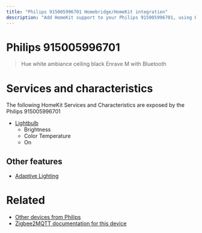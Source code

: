 ```yaml
---
title: "Philips 915005996701 Homebridge/HomeKit integration"
description: "Add HomeKit support to your Philips 915005996701, using Homebridge, Zigbee2MQTT and homebridge-z2m."
---
```

<!---
This file has been GENERATED using src/docgen/docgen.ts
DO NOT EDIT THIS FILE MANUALLY!
-->
# Philips 915005996701
> Hue white ambiance ceiling black Enrave M with Bluetooth


# Services and characteristics
The following HomeKit Services and Characteristics are exposed by
the Philips 915005996701

* [Lightbulb](../../light.md)
  * Brightness
  * Color Temperature
  * On

## Other features
* [Adaptive Lighting](../../light.md)

# Related
* [Other devices from Philips](../index.md#philips)
* [Zigbee2MQTT documentation for this device](https://www.zigbee2mqtt.io/devices/915005996701.html)